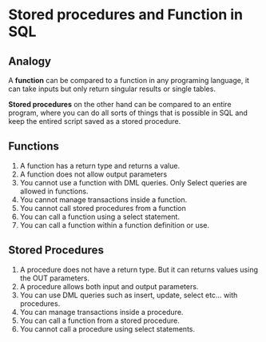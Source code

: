 # Stored procedures and Function in SQL

## Analogy
A **function** can be compared to a function in any programing language, it can take inputs but only return singular results or single tables.

**Stored procedures** on the other hand can be compared to an entire program, where you can do all sorts of things that is possible in SQL and keep the entired script saved as a stored procedure.

## Functions

1. A function has a return type and returns a value.
2. A function does not allow output parameters
3. You cannot use a function with DML queries. Only Select queries are allowed in functions.
4. You cannot manage transactions inside a function.
5. You cannot call stored procedures from a function
6. You can call a function using a select statement.
7. You can call a function within a function definition or use.


## Stored Procedures
1. A procedure does not have a return type. But it can returns values using the OUT parameters.
2. A procedure allows both input and output parameters.
3. You can use DML queries such as insert, update, select etc… with procedures.
4. You can manage transactions inside a procedure.
5. You can call a function from a stored procedure.
6. You cannot call a procedure using select statements.

